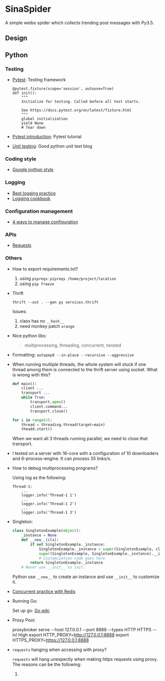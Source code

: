 # SinaSpider

A simple weibo spider which collects trending post messages with Py3.5.

## Design

## Python
### Testing
* [Pytest](https://docs.pytest.org/en/latest/example/simple.html): Testing framework

    ```
    @pytest.fixture(scope='session', autouse=True)
    def init():
        """
        Initialize for testing. Called before all test starts.

        See https://docs.pytest.org/en/latest/fixture.html
        """
        global initialization
        yield None
        # Tear down
    ```
* [Pytest introduction](http://pythontesting.net/framework/pytest/pytest-introduction/): Pytest tutorial
* [Unit testing](https://jeffknupp.com/blog/2013/12/09/improve-your-python-understanding-unit-testing/): Good python unit test blog
### Coding style
* [Google python style](https://google.github.io/styleguide/pyguide.html)
### Logging
* [Best logging practice](https://fangpenlin.com/posts/2012/08/26/good-logging-practice-in-python/)
* [Logging cookbook]()
### Configuration management
* [4 ways to manage configuration](https://hackernoon.com/4-ways-to-manage-the-configuration-in-python-4623049e841b)
### APIs
* [Requests](http://docs.python-requests.org/en/master/api/)
### Others
* How to export requirements.txt?

    1. using `pipreqs`: `pipreqs /home/project/location`
    2. using `pip freeze`
* Thrift 

    `thrift --out . --gen py services.thrift`

    Issues:

    1. class has no `__hash__`
    2. need monkey patch `xrange`

* Nice python libs:

    > multiprocessing, threading, concurrent, twisted

* Formatting:
    `autopep8 --in-place --recursive --aggressive`

* When running multiple threads, the whole system will stuck if one thread among them is connected to the thrift server using socket. What is wrong with this?
    
    ```python
    def main():
        client ...
        transport ...
        while True:
            transport.open()
            client.command...
            transport.close()
    
    for i in range(3):
        thread = threading.thread(target=main)
        theadd.start()
    ```
    When we want all 3 threads running parallel, we need to close that transport.

* I tested on a server with 16-core with a configuration of 10 downloaders and 6-process-engine. It can process 35 links/s.

* How to debug multiprocessing programs?
    
    Using log as the following:
    ```
    Thread-1:
        ...
        logger.info('Thread-1 1')
        ...
        logger.info('Thread-1 2')
        ...
        logger.info('Thread-1 3')
    ```
* Singleton:

    ```python
    class SingletonExample(object):
        _instance = None
        def __new__(cls):
            if not SingletonExample._instance:
                SingletonExample._instance = super(SingletonExample, cls).__new__(cls)
                super(SingletonExample, SingletonExample._instance).__init__(SingletonExample._instance)
                # Customization code goes here
            return SingletonExample._instance
        # Never use __init__ to init.
    ```
    Python use `__new__` to create an instance and use `__init__` to customize it.

* [Concurrent practice with Redis](https://eli.thegreenplace.net/2017/concurrent-servers-part-1-introduction/)

* Running Go:

    Set up go: [Go wiki](https://github.com/golang/go/wiki/Ubuntu)

* Proxy Pool:
    
    proxybroker serve --host 127.0.0.1 --port 8888 --types HTTP HTTPS --lvl High
    export HTTP_PROXY=http://127.0.0.1:8888
    export HTTPS_PROXY=https://127.0.0.1:8888

* `requests` hanging when accessing with proxy?

    `requests` will hang unexpectly when making *https* requests using proxy. The reasons can be the following:

    1.  